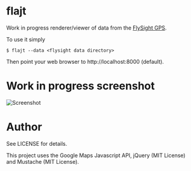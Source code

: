 # flajt

Work in progress renderer/viewer of data from the [FlySight GPS](http://www.flysight.ca/).

To use it simply

    $ flajt --data <flysight data directory>

Then point your web browser to http://localhost:8000 (default).

# Work in progress screenshot

![Screenshot](https://raw.github.com/bjornedstrom/flajt/master/doc/shot.jpg "Screenshot")

# Author

See LICENSE for details.

This project uses the Google Maps Javascript API, jQuery (MIT License) and Mustache (MIT License).
